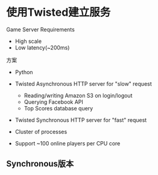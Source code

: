 # 使用Twisted建立服务
Game Server Requirements
* High scale
* Low latency(~200ms)

方案
* Python
* Twisted Asynchronous HTTP server for "slow" request
  - Reading/writing Amazon S3 on login/logout
  - Querying Facebook API
  - Top Scores database query

* Twisted Synchronous HTTP server for "fast" request
* Cluster of processes
* Support ~100 online players per CPU core

## Synchronous版本



